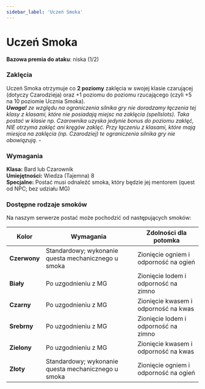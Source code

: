 ```yaml
---
sidebar_label: 'Uczeń Smoka'
---
```


# Uczeń Smoka

**Bazowa premia do ataku**: niska (1/2)

### Zaklęcia
Uczeń Smoka otrzymuje co **2 poziomy** zaklęcia w swojej klasie czarującej (dotyczy Czarodzieja) oraz +1 poziomu do poziomu rzucającego (czyli +5 na 10 poziomie Ucznia Smoka).\
_**Uwaga!** ze względu na ograniczenia silnika gry nie doradzamy łączenia tej klasy z klasami, które nie posiadają miejsc na zaklęcia (spellslots). Taka postać w klasie np. Czarownika uzyska jedynie bonus do poziomu zaklęć, NIE otrzyma zaklęć ani kręgów zaklęć. Przy łączeniu z klasami, które mają miesjca na zaklęcia (np. Czarodziej) te ograniczenia silnika gry nie obowiązują._ -

### Wymagania

**Klasa:** Bard lub Czarownik\
**Umiejętności:** Wiedza (Tajemna) 8\
**Specjalne:** Postać musi odnaleźć smoka, który będzie jej mentorem (quest od NPC; bez udziału MG)

### Dostępne rodzaje smoków
Na naszym serwerze postać może pochodzić od następujących smoków:

| Kolor | Wymagania | Zdolności dla potomka |
|--|--|--|
|**Czerwony**|Standardowy; wykonanie questa mechanicznego u smoka|Zionięcie ogniem i odporność na ogień|
|**Biały**|Po uzgodnieniu z MG|Zionięcie lodem i odporność na zimno|
|**Czarny**|Po uzgodnieniu z MG|Zionięcie kwasem i odporność na kwas|
|**Srebrny**|Po uzgodnieniu z MG|Zionięcie lodem i odporność na zimno|
|**Zielony**|Po uzgodnieniu z MG|Zionięcie kwasem i odporność na kwas|
|**Złoty**|Standardowy; wykonanie questa mechanicznego u smoka|Zionięcie ogniem i odporność na ogień|
